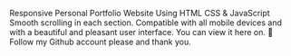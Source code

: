 
Responsive Personal Portfolio Website Using HTML CSS & JavaScript
Smooth scrolling in each section.
Compatible with all mobile devices and with a beautiful and pleasant user interface.
You can view it here on.
💙 Follow my Github account please and thank you.

